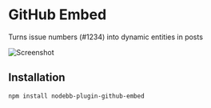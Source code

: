 # GitHub Embed

Turns issue numbers (#1234) into dynamic entities in posts

![Screenshot](http://i.imgur.com/RRFW7hR.png)

## Installation

``` bash
npm install nodebb-plugin-github-embed
```